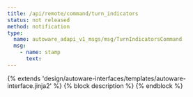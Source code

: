 ```yaml
---
title: /api/remote/command/turn_indicators
status: not released
method: notification
type:
  name: autoware_adapi_v1_msgs/msg/TurnIndicatorsCommand
  msg:
    - name: stamp
      text:
---
```


{% extends 'design/autoware-interfaces/templates/autoware-interface.jinja2' %}
{% block description %}
{% endblock %}
